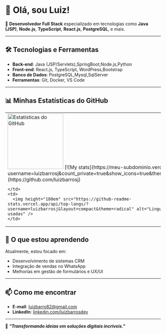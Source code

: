 # 👋 Olá, sou Luiz!

🚀 **Desenvolvedor Full Stack** especializado em tecnologias como **Java (JSP)**, **Node.js**, **TypeScript**, **React.js**, **PostgreSQL**, e mais.

---

## 🛠️ Tecnologias e Ferramentas

- **Back-end**: Java (JSP/Servlets),SpringBoot,Node.js,Python  
- **Front-end**: React.js, TypeScript, WordPress,Bootstrap  
- **Banco de Dados**: PostgreSQL,Mysql,SqlServer  
- **Ferramentas**: Git, Docker, VS Code  

---

## 📊 Minhas Estatísticas do GitHub

<table>
  <tr>
    <td>
      <img height="180em" src="https://github-readme-stats.vercel.app/api?username=luizbarrosj&show_icons=true&theme=radical" alt="Estatísticas do GitHub" />
      [![My stats](https://meu-subdominio.vercel.app/api?username=luizbarrosj&count_private=true&show_icons=true&theme=radical)](https://github.com/luizbarrosj)

    </td>
    <td>
      <img height="180em" src="https://github-readme-stats.vercel.app/api/top-langs/?username=luizbarrosj&layout=compact&theme=radical" alt="Linguagens mais usadas" />
    </td>
  </tr>
</table>


## 🌱 O que estou aprendendo

Atualmente, estou focado em:  
- Desenvolvimento de sistemas CRM  
- Integração de vendas no WhatsApp  
- Melhorias em gestão de formulários e UX/UI  

---

## 📫 Como me encontrar

- **E-mail**: [luizbarro82@gmail.com](mailto:luizbarro82@gmail.com)  
- **LinkedIn**: [linkedin.com/luizbarrosdev ](https://www.linkedin.com/in/luizbarrosdev/)  

---

🔗 **_"Transformando ideias em soluções digitais incríveis."_**
